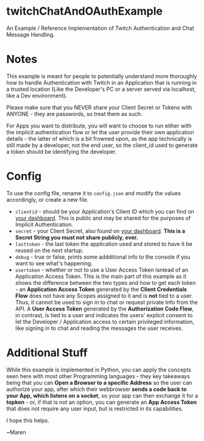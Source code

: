 # twitchChatAndOAuthExample
An Example / Reference Implementation of Twitch Authentication and Chat Message Handling.
# Notes
This example is meant for people to potentially understand more thoroughly how to handle Authentication with Twitch in an Application that is running in a trusted location (Like the Developer's PC or a server served via localhost, like a Dev environment).

Please make sure that you NEVER share your Client Secret or Tokens with ANYONE - they are passwords, so treat them as such.

For Apps you want to distribute, you will want to choose to run either with the implicit authentication flow or let the user provide their own application details - the latter of which is a bit frowned upon, as the app technically is still made by a developer, not the end user, so the client_id used to generate a token should be identifying the developer.

# Config
To use the config file, rename it to ``config.json`` and modify the values accordingly, or create a new file.
* ``clientid`` - should be your Application's Client ID which you can find on [your dashboard](https://dev.twitch.tv/console/apps/). This is public and may be shared for the purposes of Implicit Authentication.
* ``secret`` - your Client Secret, also found on [your dashboard](https://dev.twitch.tv/console/apps/). **This is a Secret String you must not share publicly, ever.**
* ``lasttoken`` - the last token the application used and stored to have it be reused on the next startup.
* ``debug`` - true or false, prints some addditional info to the console if you want to see what's happening.
* ``usertoken`` - whether or not to use a User Access Token isntead of an Application Access Token. This is the main part of this example as it shows the difference between the two types and how to get each token - an **Application Access Token** generated by the **Client Credentials Flow** does not have any Scopes assigned to it and is **not** tied to a user. Thus, it cannot be used to sign in to chat or request private Info from the API. A **User Access Token** generated by the **Authorization Code Flow**, in contrast, is tied to a user and indicates the users' explicit consent to let the Developer / Application access to certain privileged information, like signing in to chat and reading the messages the user receives.

# Additional Stuff
While this example is implemented in Python, you can apply the concepts seen here with most other Programming languages - they key takeaways being that you can **Open a Browser to a specific Address** so the user can authorize your app, after which their webbrowser **sends a code back to your App, which listens on a socket**, so your app can then exchange it for a **topken** - or, if that is not an option, you can generate an **App Access Token** that does not require any user input, but is restricted in its capabilities.

I hope this helps.

~Maren
